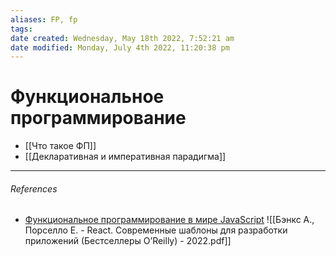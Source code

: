 ```yaml
---
aliases: FP, fp
tags: 
date created: Wednesday, May 18th 2022, 7:52:21 am
date modified: Monday, July 4th 2022, 11:20:38 pm
---
```


# Функциональное программирование

- [[Что такое ФП]]
- [[Декларативная и императивная парадигма]]

 

---

###### References

- [Функциональное программирование в мире JavaScript](https://www.youtube.com/watch?v=2QAUAZ5qgJM&list=PLZTsCOAKJJ_bVf9qG4aJEdyG8cGt1h-ST&index=3&t=128s)
![[Бэнкс А., Порселло Е. - React. Современные шаблоны для разработки приложений (Бестселлеры O’Reilly) - 2022.pdf]]
